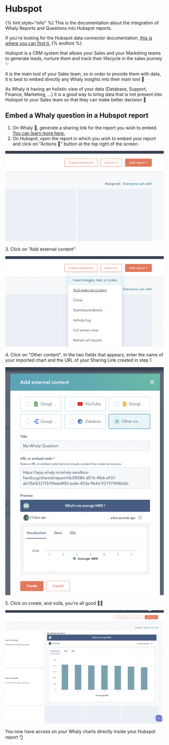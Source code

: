 # Hubspot

{% hint style="info" %}
This is the documentation about the integration of Whaly Reports and Questions into Hubspot reports.

If you're looking for the Hubspot data connector documentation, [this is where you can find it.](../../sources/source-catalog/sales/hubspot.md)
{% endhint %}

Hubspot is a CRM system that allows your Sales and your Marketing teams to generate leads, nurture them and track their lifecycle in the sales journey ✨

It is the main tool of your Sales team, so in order to provide them with data, it is best to embed directly any Whaly insights into their main tool 🤗

As Whaly is having an holistic view of your data (Database, Support, Finance, Marketing, ...) it is a good way to bring data that is not present into Hubspot to your Sales team so that they can make better decision 🎉

## Embed a Whaly question in a Hubspot report

1. On Whaly 🐳, generate a sharing link for the report you wish to embed. [You can learn more here.](../../data-consumption/dashboards/share-a-report-by-link.md)
2. On Hubspot, open the report in which you wish to embed your report and click on "Actions 🔽" button at the top right of the screen.

![](<../../.gitbook/assets/image (192).png>)

3\. Click on "Add external content"

![](<../../.gitbook/assets/image (219) (1).png>)

4\. Click on "Other content". In the two fields that appears, enter the name of your imported chart and the URL of your Sharing Link created in step 1

![](<../../.gitbook/assets/image (178).png>)

5\. Click on create, and voilà, you're all good :tada:🤩

![](<../../.gitbook/assets/image (198).png>)

You now have access on your Whaly charts directly inside your Hubspot report 👌&#x20;
